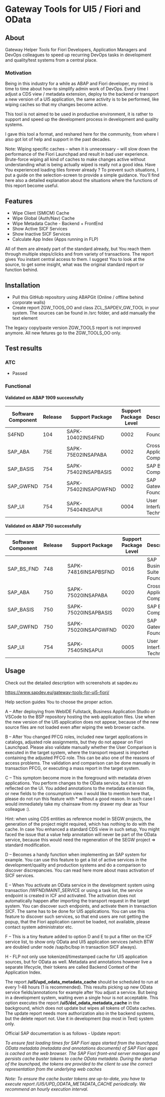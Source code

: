 # Gateway Tools for UI5 / Fiori and OData

## About 
Gateway Helper Tools for Fiori Developers, Application Managers and DevOps colleagues to speed up recurring DevOps tasks in development and quality/test systems from a central place.

### Motivation

Being in this industry for a while as ABAP and Fiori developer, my mind is time to time about how-to simplify admin work of DevOps. Every time I adjust a CDS view / metadata extension, deploy to the backend or transport a new version of a UI5 application, the same activity is to be performed, like wiping caches so that my changes become active.

This tool is not aimed to be used in productive environment, it is rather to support and speed up the development process in development and quality systems.

I gave this tool a format, and reshared here for the community, from where I also got lot of help and support in the past decades.

Note: Wiping specific caches – when it is unnecessary – will slow down the performance of the Fiori Launchpad and result in bad user experience. Brute-force wiping all kind of caches to make changes active without understanding what is being actually wiped is really not a good idea. Have You experienced loading tiles forever already ? To prevent such situations, I put a guide on the selection-screen to provide a simple guidance. You’ll find here also a detailed explanation about the situations where the functions of this report become useful.

## Features
- Wipe Client (SMICM) Cache
- Wipe Global (Auth/Nav) Cache
- Wipe Metadata Cache - Backend + FrontEnd
- Show Active SICF Services
- Show Inactive SICF Services
- Calculate App Index (Apps running in FLP)

All of them are already part of the standard already, but You reach them through multiple steps/clicks and from variety of transactions. The report gives You instant central access to them. I suggest You to look at the source, to get some insight, what was the original standard report or function behind.

## Installation

- Pull this GitHub repository using ABAPGit (Online / offline behind corporate walls)
- Create report ZGW_TOOS_OO and class ZCL_SAPDEV_GW_TOOL in your system. The sources can be found in /src folder, and add manually the text element

The legacy copy/paste version ZGW_TOOLS report is not improved anymore. All new fetures go to the ZGW_TOOLS_OO only.

## Test results
### ATC
- Passed

### Functional
#### Validated on ABAP 1909 successfully

| Software Component | Release | Support Package      | Support Package Level | Description                 |
|--------------------|---------|----------------------|-----------------------|-----------------------------|
| S4FND              | 104     | SAPK-10402INS4FND    | 0002                  | Foundation                  |
| SAP_ABA            | 75E     | SAPK-75E02INSAPABA   | 0002                  | Cross-Application Component |
| SAP_BASIS          | 754     | SAPK-75402INSAPBASIS | 0002                  | SAP Basis Component         |
| SAP_GWFND          | 754     | SAPK-75402INSAPGWFND | 0002                  | SAP Gateway Foundation      |
| SAP_UI             | 754     | SAPK-75404INSAPUI    | 0004                  | User Interface Technology   |


#### Validated on ABAP 750 successfully

| Software Component | Release | Support Package      | Support Package Level | Description                   |
|--------------------|---------|----------------------|-----------------------|-------------------------------|
| SAP_BS_FND         | 748     | SAPK-74816INSAPBSFND | 0016                  | SAP Business Suite Foundation |
| SAP_ABA            | 750     | SAPK-75020INSAPABA   | 0020                  | Cross-Application Component   |
| SAP_BASIS          | 750     | SAPK-75020INSAPBASIS | 0020                  | SAP Basis Component           |
| SAP_GWFND          | 750     | SAPK-75020INSAPGWFND | 0020                  | SAP Gateway Foundation        |
| SAP_UI             | 754     | SAPK-75405INSAPUI    | 0005                  | User Interface Technology     |

## Usage
Check out the detailed description with screenshots at sapdev.eu

https://www.sapdev.eu/gateway-tools-for-ui5-fiori/


Help section guides You to choose the proper action.

A – After deploying from WebIDE Fullstack, Business Application Studio or VSCode to the BSP repository hosting the web application files. Use when the new version of the UI5 application does not appear, because of the new source files are not loaded even after wiping the web browser cache.

B – After You changed PFCG roles, included new target applications in catalogs, adjusted role assignments, but they do not appear on Fiori Launchpad.
Please also validate manually whether the User Comparison is executed in the target system, where the transport request is imported containing the adjusted PFCG role. This can be also one of the reasons of access problems. The validation and comparison can be done manually in transaction PFCG, or executing a mass report in the target system.

C – This symptom become more in the foreground with metadata driven applications. You perform changes to the OData service, but it is not reflected on the UI. You added annotations to the metadata extension file, or new fields to the consumption view. I would like to mention here that, please do not run this feature with * without a good reason. In such case I would immediately take my chainsaw from my drawer my dear as Your colleague :).

Hint: when using CDS entities as reference model in SEGW projects, the generation of the project might required, which has nothing to do with the cache. In case You enhanced a standard CDS view in such setup, You might faced the issue that a value help annotation will never be part of the OData service, because this would need the regeneration of the SEGW project => standard modification.

D – Becomes a handy function when implementing an SAP system for example. You can use this feature to get a list of active services in the development/quality and production systems and do a comparison to discover discrepancies. You can read here more about mass activation of SICF services.

E – When You activate an OData service in the development system using transaction /IWFND/MAINT_SERVICE or using a task list, the service endpoint is created in ICF and activated. The activation does not automatically happen after importing the transport request in the target system. You can discover such endpoints, and activate them in transaction SICF. The same has to be done for UI5 applications. You can use this feature to discover such services, so that end users are not getting the popup, that the Fiori application cannot be loaded, not available, please contact system administrator etc.

F – This is a tiny feature added to option D and E to put a filter on the ICF service list, to show only OData and UI5 application services (which BTW are doubled under node /sap/bc/bsp in transaction SICF always).

H - FLP not only use tokenized/timestamped cache for UI5 application sources, but for OData as well. Metadata and annotations however live a separate lifecycle, their tokens are called Backend Context of the Application Index.

The report **/ui5/upd_odata_metadata_cache** should be scheduled to run at every 1-48 hours (1 is recommended). This results picking up new OData service fields/annotations for example after You adjust a service. But being in a development system, waiting even a single hour is not acceptable. This option executes the report **/ui5/del_odata_metadata_cache** in the background, which does not update but wipes all tokens of OData caches. The update report needs more authorization also in the backend systems, but the delete report not. Use it in development (top most in Test) system only.

Official SAP documentation is as follows - Update report:

*To ensure fast loading times for SAP Fiori apps started from the launchpad, OData metadata (metadata and annotations documents) of SAP Fiori apps is cached on the web browser. The SAP Fiori front-end server manages and persists cache buster tokens to cache OData metadata. During the startup of the launchpad, the tokens are provided to the client to use the correct representation from the underlying web caches*

*Note: To ensure the cache buster tokens are up-to-date, you have to execute report /UI5/UPD_ODATA_METADATA_CACHE periodically. We recommend an hourly execution interval.*
